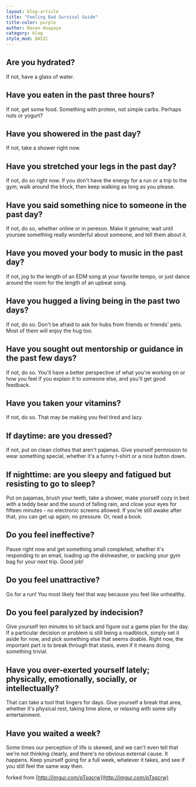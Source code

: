 ```yaml
---
layout: blog-article
title: "Feeling Bad Survival Guide"
title-color: purple
author: Devan Huapaya
category: blog
style_mod: BASIC
---
```


## Are you hydrated?
If not, have a glass of water.

## Have you eaten in the past three hours?
If not, get some food. Something with protein, not simple carbs. Perhaps nuts or
 yogurt?

## Have you showered in the past day?
If not, take a shower right now.

## Have you stretched your legs in the past day?
If not, do so right now. If you don't have the energy for a run or a trip to
the gym, walk around the block, then keep walking as long as you please.

## Have you said something nice to someone in the past day?
If not, do so, whether online or in pereson. Make it genuine; wait until yoursee something really wonderful about someone, and tell them about it.

## Have you moved your body to music in the past day?
If not, jog to the length of an EDM song at your favorite tempo, or just dance
around the room for the length of an upbeat song.

## Have you hugged a living being in the past two days?
If not, do so. Don't be afraid to ask for hubs from friends or friends' pets.
Most of them will enjoy the hug too.

## Have you sought out mentorship or guidance in the past few days?
If not, do so. You'll have a better perspective of what you're working on or how
you feel if you explain it to someone else, and you'll get good feedback.

## Have you taken your vitamins?
If not, do so. That may be making you feel tired and lazy.

## If daytime: are you dressed?
If not, put on clean clothes that aren't pajamas. Give yourself permission to
wear something special, whether it's a funny t-shirt or a nice button down.

## If nighttime: are you sleepy and fatigued but resisting to go to sleep?
Put on pajamas, brush your teeth, take a shower, make yourself cozy in bed with
a teddy bear and the sound of falling rain, and close your eyes for fifteen
minutes - no electronic screens allowed. If you're still awake after that, you
can get up again; no pressure. Or, read a book.

## Do you feel ineffective?
Pause right now and get something small completed, whether it's responding to an
email, loading up the dishwasher, or packing your gym bag for your next trip.
Good job!

## Do you feel unattractive?
Go for a run! You most likely feel that way because you feel like unhealthy.

## Do you feel paralyzed by indecision?
Give yourself ten minutes to sit back and figure out a game plan for the day. If
a particular decision or problem is still being a roadblock, simply set it aside
 for now, and pick something else that seems doable. Right now, the important
 part is to break through that stasis, even if it means doing something trivial.

## Have you over-exerted yourself lately; physically, emotionally, socially, or intellectually?
That can take a tool that lingers for days. Give yourself a break that area,
 whether it's physical rest, taking time alone, or relaxing with some silly
 entertainment.

## Have you waited a week?
Some times our perception of life is skewed, and we can't even tell that
we're not thinking clearly, and there's no obvious external cause. It happens.
Keep yourself going for a full week, whatever it takes, and see if you still
feel the same way then.

forked from [http://imgur.com/pTsqcrw](http://imgur.com/pTsqcrw)
